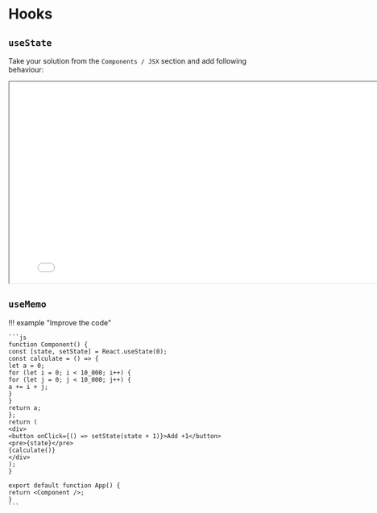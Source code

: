 # Hooks

## `useState`

Take your solution from the `Components / JSX` section and add following behaviour:

<iframe src="/exercises/react/hooks/useState/index.html" width="800px" height="400px"></iframe>

## `useMemo`

!!! example "Improve the code"

    ```js
    function Component() {
    const [state, setState] = React.useState(0);
    const calculate = () => {
    let a = 0;
    for (let i = 0; i < 10_000; i++) {
    for (let j = 0; j < 10_000; j++) {
    a += i + j;
    }
    }
    return a;
    };
    return (
    <div>
    <button onClick={() => setState(state + 1)}>Add +1</button>
    <pre>{state}</pre>
    {calculate()}
    </div>
    );
    }

    export default function App() {
    return <Component />;
    }
    ```
